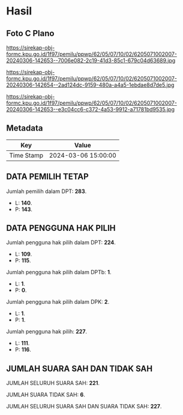 # Hasil

## Foto C Plano

https://sirekap-obj-formc.kpu.go.id/1f97/pemilu/ppwp/62/05/07/10/02/6205071002007-20240306-142653--7006e082-2c19-41d3-85c1-679c04d63689.jpg

https://sirekap-obj-formc.kpu.go.id/1f97/pemilu/ppwp/62/05/07/10/02/6205071002007-20240306-142654--2ad124dc-9159-480a-a4a5-1ebdae8d7de5.jpg

https://sirekap-obj-formc.kpu.go.id/1f97/pemilu/ppwp/62/05/07/10/02/6205071002007-20240306-142653--e3c04cc6-c372-4a53-9912-a71781bd9535.jpg


## Metadata

| Key        | Value               |
| ---------- | ------------------- |
| Time Stamp | 2024-03-06 15:00:00 |


## DATA PEMILIH TETAP

Jumlah pemilih dalam DPT: **283**.
 * L: **140**.
 * P: **143**.

## DATA PENGGUNA HAK PILIH

Jumlah pengguna hak pilih dalam DPT: **224**.
 * L: **109**.
 * P: **115**.

Jumlah pengguna hak pilih dalam DPTb: **1**.
 * L: **1**.
 * P: **0**.

Jumlah pengguna hak pilih dalam DPK: **2**.
 * L: **1**.
 * P: **1**.

Jumlah pengguna hak pilih: **227**.
 * L: **111**.
 * P: **116**.

## JUMLAH SUARA SAH DAN TIDAK SAH

JUMLAH SELURUH SUARA SAH: **221**.

JUMLAH SUARA TIDAK SAH: **6**.

JUMLAH SELURUH SUARA SAH DAN SUARA TIDAK SAH: **227**.


